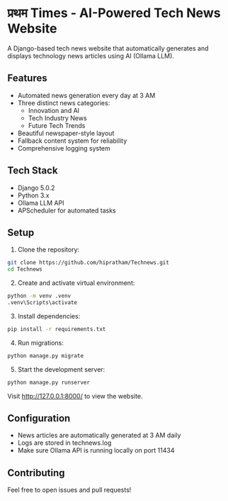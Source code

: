 # प्रथम Times - AI-Powered Tech News Website

A Django-based tech news website that automatically generates and displays technology news articles using AI (Ollama LLM).

## Features

- Automated news generation every day at 3 AM
- Three distinct news categories:
  - Innovation and AI 
  - Tech Industry News
  - Future Tech Trends
- Beautiful newspaper-style layout
- Fallback content system for reliability
- Comprehensive logging system

## Tech Stack

- Django 5.0.2
- Python 3.x
- Ollama LLM API
- APScheduler for automated tasks

## Setup

1. Clone the repository:
```bash
git clone https://github.com/hipratham/Technews.git
cd Technews
```

2. Create and activate virtual environment:
```bash
python -m venv .venv
.venv\Scripts\activate
```

3. Install dependencies:
```bash
pip install -r requirements.txt
```

4. Run migrations:
```bash
python manage.py migrate
```

5. Start the development server:
```bash
python manage.py runserver
```

Visit http://127.0.0.1:8000/ to view the website.

## Configuration

- News articles are automatically generated at 3 AM daily
- Logs are stored in technews.log
- Make sure Ollama API is running locally on port 11434

## Contributing

Feel free to open issues and pull requests!
